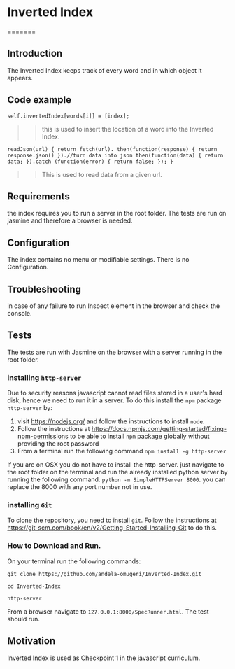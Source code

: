 # Inverted Index
=======
## Introduction

The Inverted Index keeps track of every word and in which object it appears.

## Code example
`self.invertedIndex[words[i]] = [index];`
>>this is used to insert the location of a word into the Inverted Index.

`readJson(url) {
    return fetch(url).
      then(function(response) {
      return response.json()
    }).//turn data into json
      then(function(data) {
        return data;
      }).catch (function(error) {
        return false;
    });
  }
`
>>This is used to read data from a given url.

## Requirements
the index requires you to run a server in the root folder.
The tests are run on jasmine and therefore a browser is needed.

## Configuration
The index contains no menu or modifiable settings. There is no Configuration.

## Troubleshooting
in case of any failure to run Inspect element in the browser and check the console.

## Tests
The tests are run with Jasmine on the browser with a server running in the root folder.

### installing `http-server`
Due to security reasons javascript cannot read files stored in a user's hard disk,
hence we need to run it in a server.
To do this install the `npm` package `http-server` by:

1. visit https://nodejs.org/ and follow the instructions to install `node`.
2. Follow the instructions at https://docs.npmjs.com/getting-started/fixing-npm-permissions
to be able to install `npm` package globally without providing the root password
3. From a terminal run the following command
`npm install -g http-server`

If you are on OSX you do not have to install the http-server. just navigate to the root folder
on the terminal and run the already installed python server by running the following command.
`python -m SimpleHTTPServer 8000`. you can replace the 8000 with any port number not in use.

### installing `Git`

To clone the repository, you need to install `git`.
Follow the instructions at https://git-scm.com/book/en/v2/Getting-Started-Installing-Git to
do this.

### How to Download and Run.

On your terminal run the following commands:

```
git clone https://github.com/andela-omugeri/Inverted-Index.git

cd Inverted-Index

http-server
```

From a browser navigate to `127.0.0.1:8000/SpecRunner.html`. The test should run.


## Motivation
Inverted Index is used as Checkpoint 1 in the javascript curriculum.

